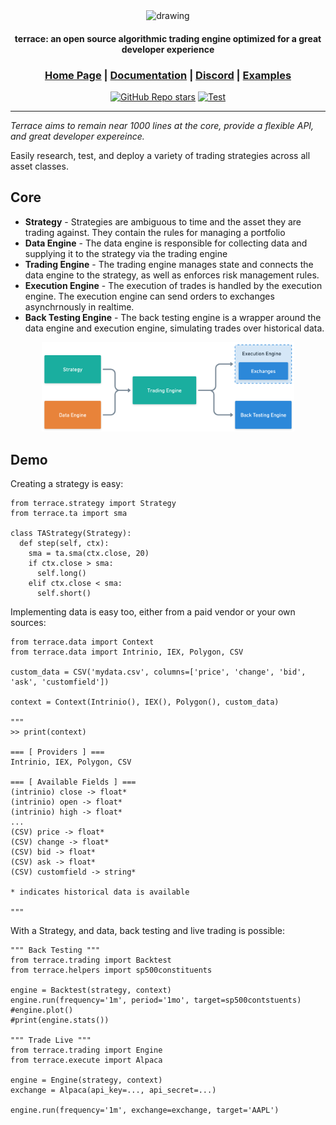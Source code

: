 <div align="center">

<img src="https://user-images.githubusercontent.com/23005868/207764881-af11b355-6094-4ee3-9855-520b103c5e40.png" alt="drawing" width="300"/>

<h4>terrace: an open source algorithmic trading engine optimized for a great developer experience</h4>

<h3>

[Home Page](https://github.com/carterjfulcher/terrace) | [Documentation](https://google.com) | [Discord](https://discord.gg/7NnvrG3Rt6) | [Examples](examples)

</h3>

[![GitHub Repo stars](https://img.shields.io/github/stars/carterjfulcher/terrace)](https://github.com/carterjfulcher/terrace/stargazers)
[![Test](https://github.com/carterjfulcher/terrace/actions/workflows/test.yaml/badge.svg)](https://github.com/carterjfulcher/terrace/actions/workflows/test.yaml)

</div>

<!-- ## Open source algorithmic trading engine, optimizing for a great developer experience. -->

---

*Terrace aims to remain near 1000 lines at the core, provide a flexible API, and great developer expereince.*

Easily research, test, and deploy a variety of trading strategies across all asset classes. 



## Core
- **Strategy** - Strategies are ambiguous to time and the asset they are trading against. They contain the rules for managing a portfolio
- **Data Engine** - The data engine is responsible for collecting data and supplying it to the strategy via the trading engine 
- **Trading Engine** - The trading engine manages state and connects the data engine to the strategy, as well as enforces risk management rules.
- **Execution Engine** - The execution of trades is handled by the execution engine. The execution engine can send orders to exchanges asynchrnously in realtime. 
- **Back Testing Engine** - The back testing engine is a wrapper around the data engine and execution engine, simulating trades over historical data.
<div align="center">
  <img src="examples/diagram.png" width="80%">
</div>

<!-- ![](examples/diagram.png) -->

## Demo

Creating a strategy is easy:

```python3
from terrace.strategy import Strategy
from terrace.ta import sma

class TAStrategy(Strategy):
  def step(self, ctx):
    sma = ta.sma(ctx.close, 20)
    if ctx.close > sma:
      self.long()
    elif ctx.close < sma:
      self.short()
```

Implementing data is easy too, either from a paid vendor or your own sources:

```python3
from terrace.data import Context
from terrace.data import Intrinio, IEX, Polygon, CSV

custom_data = CSV('mydata.csv', columns=['price', 'change', 'bid', 'ask', 'customfield'])

context = Context(Intrinio(), IEX(), Polygon(), custom_data)

"""
>> print(context)

=== [ Providers ] === 
Intrinio, IEX, Polygon, CSV

=== [ Available Fields ] === 
(intrinio) close -> float*
(intrinio) open -> float*
(intrinio) high -> float*
...
(CSV) price -> float*
(CSV) change -> float*
(CSV) bid -> float*
(CSV) ask -> float*
(CSV) customfield -> string*

* indicates historical data is available 

"""

```

With a Strategy, and data, back testing and live trading is possible: 

```python3
""" Back Testing """
from terrace.trading import Backtest
from terrace.helpers import sp500constituents

engine = Backtest(strategy, context)
engine.run(frequency='1m', period='1mo', target=sp500contstuents)
#engine.plot()
#print(engine.stats())

""" Trade Live """
from terrace.trading import Engine
from terrace.execute import Alpaca

engine = Engine(strategy, context)
exchange = Alpaca(api_key=..., api_secret=...)

engine.run(frequency='1m', exchange=exchange, target='AAPL')

```


